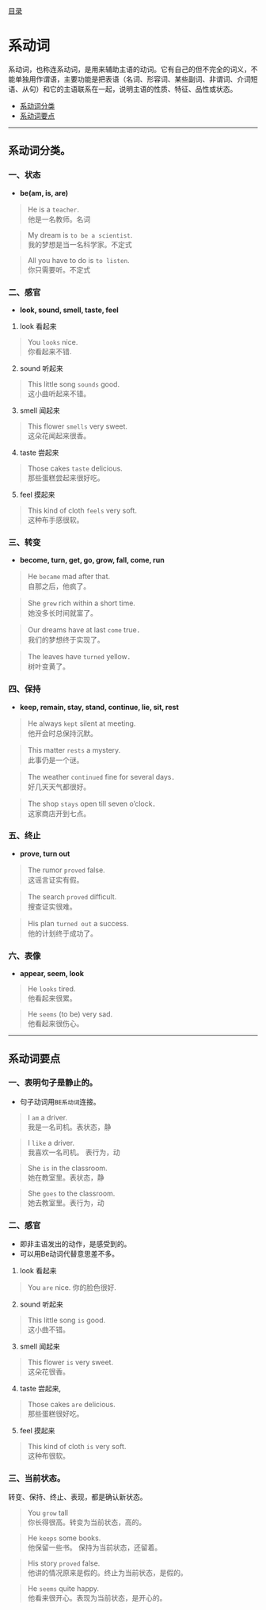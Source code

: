 [目录](../README.md)

# 系动词

系动词，也称连系动词，是用来辅助主语的动词。它有自己的但不完全的词义，不能单独用作谓语，主要功能是把表语（名词、形容词、某些副词、非谓词、介词短语、从句）和它的主语联系在一起，说明主语的性质、特征、品性或状态。

* [系动词分类](#系动词分类)
* [系动词要点](#系动词要点)

---
## 系动词分类。

### 一、状态  
* **be(am, is, are)**
> He is a `teacher`.　  
他是一名教师。名词

> My dream is `to be a scientist`.    
我的梦想是当一名科学家。不定式

> All you have to do is `to listen`.    
你只需要听。不定式

### 二、感官
* **look, sound, smell, taste, feel**

1. look 看起来 
> You `looks` nice.   
你看起来不错.

2. sound 听起来 
> This little song `sounds` good.   
这小曲听起来不错。

3. smell 闻起来 
> This flower `smells` very sweet.   
这朵花闻起来很香。

4. taste 尝起来
> Those cakes `taste` delicious.   
那些蛋糕尝起来很好吃。

5. feel 摸起来
> This kind of cloth `feels` very soft.   
这种布手感很软。

### 三、转变
* **become, turn, get, go, grow, fall, come, run**
> He `became` mad after that.　    
自那之后，他疯了。  

> She `grew` rich within a short time.　    
她没多长时间就富了。

> Our dreams have at last `come` true．  
我们的梦想终于实现了。

> The leaves have `turned` yellow．  
树叶变黄了。

### 四、保持
* **keep, remain, stay, stand, continue, lie, sit,  rest**
> He always `kept` silent at meeting.　    
他开会时总保持沉默。 

> This matter `rests` a mystery.　   
此事仍是一个谜。

> The weather `continued` fine for several days．  
好几天天气都很好。

> The shop `stays` open till seven o’clock．  
这家商店开到七点。

### 五、终止
* **prove, turn out**
> The rumor `proved` false.　  
这谣言证实有假。 

> The search `proved` difficult.　  
 搜查证实很难。  

> His plan `turned out` a success.　   
他的计划终于成功了。

### 六、表像
* **appear, seem, look**
> He `looks` tired.   
他看起来很累。

> He `seems` (to be) very sad.   
他看起来很伤心。

---

## 系动词要点
### 一、表明句子是静止的。 
* 句子动词用`BE系动词`连接。

> I `am` a driver.   
我是一名司机。表状态，静

> I `like` a driver.   
我喜欢一名司机。 表行为，动

> She `is` in the classroom.   
她在教室里。表状态，静

> She `goes` to the classroom.   
她去教室里。表行为，动

### 二、感官
* 即非主语发出的动作，是感受到的。
* 可以用Be动词代替意思差不多。

1. look 看起来 
> You `are` nice.
你的脸色很好.

2. sound 听起来 
> This little song `is` good.  
这小曲不错。

3. smell 闻起来 
> This flower `is` very sweet.   
这朵花很香。

4. taste 尝起来,
> Those cakes `are` delicious.  
那些蛋糕很好吃。

5. feel 摸起来 
> This kind of cloth `is` very soft.   
这种布很软。

### 三、当前状态。
转变、保持、终止、表现，都是确认新状态。

> You `grow` tall   
你长得很高。转变为当前状态，高的。

> He `keeps` some books.   
他保留一些书。 保持为当前状态，还留着。

> His story `proved` false.    
他讲的情况原来是假的。终止为当前状态，是假的。

> He `seems` quite happy.    
他看来很开心。表现为当前状态，是开心的。

